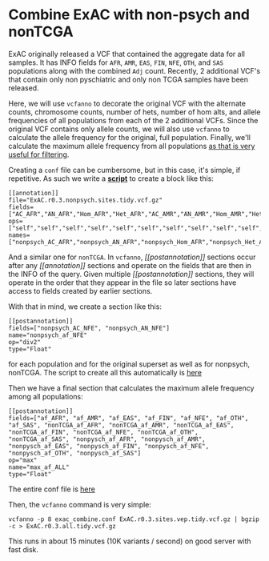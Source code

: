 Combine ExAC with non-psych and nonTCGA
=======================================

ExAC originally released a VCF that contained the aggregate data for all samples.
It has INFO fields for `AFR`, `AMR`, `EAS`, `FIN`, `NFE`, `OTH`, and `SAS` populations
along with the combined `Adj` count.
Recently, 2 additional VCF's that contain only non pyschiatric and only non TCGA samples
have been released.

Here, we will use `vcfanno` to decorate the original VCF with the alternate counts, 
chromosome counts, number of hets, number of hom alts, and allele frequencies of all populations
from each of the 2 additional VCFs. Since the original VCF contains only allele counts, we will
also use `vcfanno` to calculate the allele frequency for the original, full population. Finally,
we'll calculate the maximum allele frequency from all populations [as that is very useful for
filtering](http://quinlanlab.org/blog/2015/12/17/geminisummary.html).

Creating a `conf` file can be cumbersome, but in this case, it's simple, if repetitive. As such
we write a [**script**](https://github.com/brentp/vcfanno/tree/master/docs/examples/exac_combine/exac_combine_mkconf.py) to create a block like this:

```
[[annotation]]
file="ExAC.r0.3.nonpsych.sites.tidy.vcf.gz"
fields=["AC_AFR","AN_AFR","Hom_AFR","Het_AFR","AC_AMR","AN_AMR","Hom_AMR","Het_AMR","AC_Adj","AN_Adj","AC_EAS","AN_EAS","Hom_EAS","Het_EAS","AC_FIN","AN_FIN","Hom_FIN","Het_FIN","AC_NFE","AN_NFE","Hom_NFE","Het_NFE","AC_OTH","AN_OTH","Hom_OTH","Het_OTH","AC_SAS","AN_SAS","Hom_SAS","Het_SAS"]
ops=["self","self","self","self","self","self","self","self","self","self","self","self","self","self","self","self","self","self","self","self","self","self","self","self","self","self","self","self","self","self"]
names=["nonpsych_AC_AFR","nonpsych_AN_AFR","nonpsych_Hom_AFR","nonpsych_Het_AFR","nonpsych_AC_AMR","nonpsych_AN_AMR","nonpsych_Hom_AMR","nonpsych_Het_AMR","nonpsych_AC_Adj","nonpsych_AN_Adj","nonpsych_AC_EAS","nonpsych_AN_EAS","nonpsych_Hom_EAS","nonpsych_Het_EAS","nonpsych_AC_FIN","nonpsych_AN_FIN","nonpsych_Hom_FIN","nonpsych_Het_FIN","nonpsych_AC_NFE","nonpsych_AN_NFE","nonpsych_Hom_NFE","nonpsych_Het_NFE","nonpsych_AC_OTH","nonpsych_AN_OTH","nonpsych_Hom_OTH","nonpsych_Het_OTH","nonpsych_AC_SAS","nonpsych_AN_SAS","nonpsych_Hom_SAS","nonpsych_Het_SAS"]
```

And a similar one for `nonTCGA`. 
In `vcfanno`, *[[postannotation]]* sections occur after any *[[annotation]]* sections and operate on the fields that are then in the 
INFO of the query. Given multiple *[[postannotation]]* sections, they will operate in the order that they appear in the file so later
sections have access to fields created by earlier sections.

With that in mind, we create a section like this:

```
[[postannotation]]
fields=["nonpsych_AC_NFE", "nonpsych_AN_NFE"]
name="nonpsych_af_NFE"
op="div2"
type="Float"
```

for each population and for the original superset as well as for nonpsych, nonTCGA. The script to create all this automatically is [here](https://github.com/brentp/vcfanno/tree/master/docs/examples/exac_combine/exac_combine_mkconf.py)

Then we have a final section that calculates the maximum allele frequency among all populations:

```
[[postannotation]]
fields=["af_AFR", "af_AMR", "af_EAS", "af_FIN", "af_NFE", "af_OTH", "af_SAS", "nonTCGA_af_AFR", "nonTCGA_af_AMR", "nonTCGA_af_EAS", "nonTCGA_af_FIN", "nonTCGA_af_NFE", "nonTCGA_af_OTH", "nonTCGA_af_SAS", "nonpysch_af_AFR", "nonpysch_af_AMR", "nonpysch_af_EAS", "nonpysch_af_FIN", "nonpysch_af_NFE", "nonpysch_af_OTH", "nonpysch_af_SAS"]
op="max"
name="max_af_ALL"
type="Float"
```

The entire conf file is [here](https://github.com/brentp/vcfanno/tree/master/docs/examples/exac_combine/exac_combine.conf)

Then, the `vcfanno` command is very simple:

```
vcfanno -p 8 exac_combine.conf ExAC.r0.3.sites.vep.tidy.vcf.gz | bgzip -c > ExAC.r0.3.all.tidy.vcf.gz
```

This runs in about 15 minutes (10K variants / second) on good server with fast disk.
